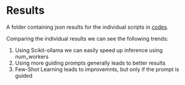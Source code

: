 # Results
A folder containing json results for the individual scripts in [codes](../codes/README.md).

Comparing the individual results we can see the following trends:
1. Using Scikit-ollama we can easily speed up inference using num_workers
2. Using more guiding prompts generally leads to better results
3. Few-Shot Learning leads to improvemnts, but only if the prompt is guided